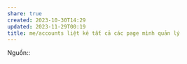 ```yaml
---
share: true
created: 2023-10-30T14:29
updated: 2023-11-29T00:19
title: me/accounts liệt kê tất cả các page mình quản lý
---
```


Nguồn::
